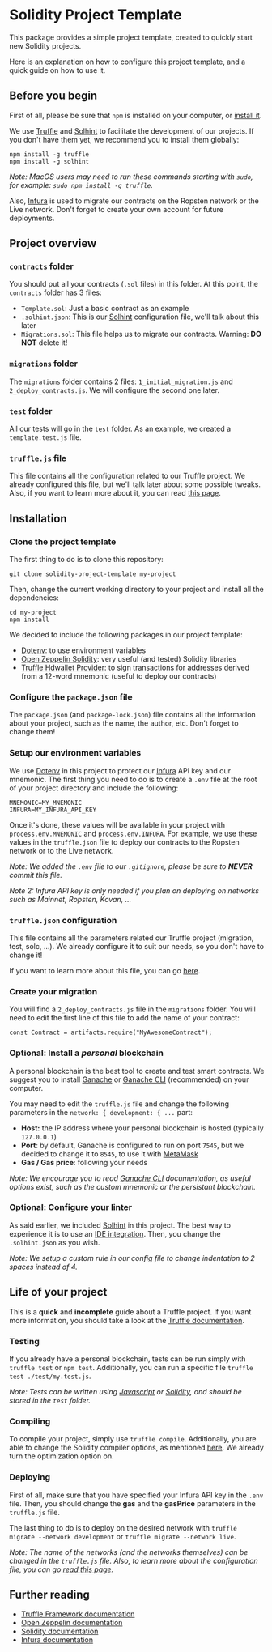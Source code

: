 # Solidity Project Template
This package provides a simple project template, created to quickly start new Solidity projects.

Here is  an explanation on how to configure this project template, and a quick guide on how to use it.

## Before you begin
First of all, please be sure that `npm` is installed on your computer, or [install it](https://www.npmjs.com/get-npm).

We use [Truffle](https://github.com/trufflesuite) and [Solhint](https://github.com/protofire/solhint) to facilitate the development of our projects. If you don't have them yet, we recommend you to install them globally:

    npm install -g truffle
    npm install -g solhint

*Note: MacOS users may need to run these commands starting with `sudo`, for example: `sudo npm install -g truffle`.*

Also, [Infura](https://infura.io/) is used to migrate our contracts on the Ropsten network or the Live network. Don't forget to create your own account for future deployments.

## Project overview

### `contracts` folder
You should put all your contracts (`.sol` files) in this folder. At this point, the `contracts` folder has 3 files:

- `Template.sol`: Just a basic contract as an example
- `.solhint.json`: This is our [Solhint](https://github.com/protofire/solhint) configuration file, we'll talk about this later
- `Migrations.sol`: This file helps us to migrate our contracts. Warning: **DO NOT** delete it!

### `migrations` folder
The `migrations` folder contains 2 files: `1_initial_migration.js` and `2_deploy_contracts.js`. We will configure the second one later.

### `test` folder
All our tests will go in the `test` folder. As an example, we created a `template.test.js` file.

### `truffle.js` file
This file contains all the configuration related to our Truffle project. We already configured this file, but we'll talk later about some possible tweaks. Also, if you want to learn more about it, you can read [this page](https://truffleframework.com/docs/advanced/configuration).

## Installation
### Clone the project template
The first thing to do is to clone this repository:

    git clone solidity-project-template my-project


Then, change the current working directory to your project and install all the dependencies:

    cd my-project
    npm install

We decided to include the following packages in our project template:

 - [Dotenv](https://github.com/motdotla/dotenv): to use environment variables
 - [Open Zeppelin Solidity](https://github.com/OpenZeppelin/openzeppelin-solidity): very useful (and tested) Solidity libraries
 - [Truffle Hdwallet Provider](https://github.com/trufflesuite/truffle-hdwallet-provider): to sign transactions for addresses derived from a 12-word mnemonic (useful to deploy our contracts)

### Configure the `package.json` file
The `package.json` (and `package-lock.json`) file contains all the information about your project, such as the name, the author, etc. Don't forget to change them!

### Setup our environment variables
We use [Dotenv](https://github.com/motdotla/dotenv) in this project to protect our [Infura](https://infura.io/) API key and our mnemonic. The first thing you need to do is to create a `.env` file at the root of your project directory and include the following:

    MNEMONIC=MY_MNEMONIC
    INFURA=MY_INFURA_API_KEY
Once it's done, these values will be available in your project with `process.env.MNEMONIC` and `process.env.INFURA`. For example, we use these values in the `truffle.json` file to deploy our contracts to the Ropsten network or to the Live network.

*Note: We added the `.env` file to our `.gitignore`, please be sure to **NEVER** commit this file.*

*Note 2: Infura API key is only needed if you plan on deploying on networks such as Mainnet, Ropsten, Kovan, ...*

### `truffle.json` configuration
This file contains all the parameters related our Truffle project (migration, test, solc, ...). We already configure it to suit our needs, so you don't have to change it!

If you want to learn more about this file, you can go [here](https://truffleframework.com/docs/advanced/configuration).

### Create your migration
You will find a `2_deploy_contracts.js` file in the `migrations` folder. You will need to edit the first line of this file to add the name of your contract:

    const Contract = artifacts.require("MyAwesomeContract");

### Optional: Install a *personal* blockchain

A personal blockchain is the best tool to create and test smart contracts. We suggest you to install [Ganache](https://github.com/trufflesuite/ganache) or [Ganache CLI](https://github.com/trufflesuite/ganache-cli) (recommended)  on your computer.

You may need to edit the `truffle.js` file and change the following parameters in the `network: { development: { ...` part:

 - **Host:** the IP address where your personal blockchain is hosted (typically `127.0.0.1`)
 - **Port**: by default, Ganache is configured to run on port `7545`, but we decided to change it to `8545`, to use it with [MetaMask](https://metamask.io/)
 - **Gas / Gas price**: following your needs

*Note: We encourage you to read [Ganache CLI](https://github.com/trufflesuite/ganache-cli) documentation, as useful options exist, such as the custom mnemonic or the persistant blockchain.*

### Optional: Configure your linter
As said earlier, we included [Solhint](https://github.com/protofire/solhint) in this project. The best way to experience it is to use an [IDE integration](https://github.com/protofire/solhint).
Then, you change the `.solhint.json` as you wish.

*Note: We setup a custom rule in our config file to change indentation to 2 spaces instead of 4.*

## Life of your project
This is a **quick** and **incomplete** guide about a Truffle project. If you want more information, you should take a look at the [Truffle documentation](https://truffleframework.com/docs).

### Testing
If you already have a personal blockchain, tests can be run simply with `truffle test` or `npm test`. Additionally, you can run a specific file `truffle test ./test/my.test.js`.

*Note: Tests can be written using [Javascript](https://truffleframework.com/docs/getting_started/javascript-tests) or [Solidity](https://truffleframework.com/docs/getting_started/solidity-tests), and should be stored in the `test` folder.*

### Compiling
To compile your project, simply use `truffle compile`. Additionally, you are able to change the Solidity compiler options, as mentioned [here](https://truffleframework.com/docs/advanced/configuration#networks). We already turn the optimization option on.

### Deploying
First of all, make sure that you have specified your Infura API key in the `.env` file. Then, you should change the **gas** and the **gasPrice** parameters in the `truffle.js` file.

The last thing to do is to deploy on the desired network with `truffle migrate --network development` or `truffle migrate --network live`.

*Note: The name of the networks (and the networks themselves) can be changed in the `truffle.js` file. Also, to learn more about the configuration file, you can go [read this page](https://truffleframework.com/docs/advanced/configuration#networks).*

## Further reading

 - [Truffle Framework documentation](https://truffleframework.com/docs)
 - [Open Zeppelin documentation](https://openzeppelin.org/api/docs/open-zeppelin.html)
 - [Solidity documentation](http://solidity.readthedocs.io/en/v0.4.24/)
 - [Infura documentation](https://infura.io/docs)
